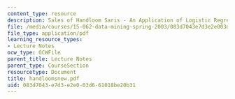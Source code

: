 ```yaml
---
content_type: resource
description: Sales of Handloom Saris - An Application of Logistic Regression
file: /media/courses/15-062-data-mining-spring-2003/083d7043e7d3e2e003d661018be20b31_handloomsnew.pdf
file_type: application/pdf
learning_resource_types:
- Lecture Notes
ocw_type: OCWFile
parent_title: Lecture Notes
parent_type: CourseSection
resourcetype: Document
title: handloomsnew.pdf
uid: 083d7043-e7d3-e2e0-03d6-61018be20b31
---
```

